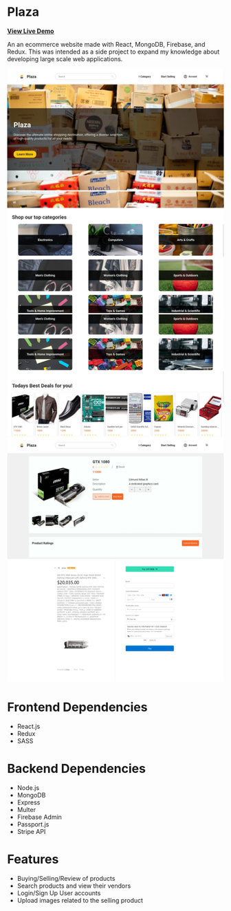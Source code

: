 # Plaza
**[View Live Demo](https://plaza-g5bz.onrender.com)**

An an ecommerce website made with React, MongoDB, Firebase, and Redux. This was intended as a side project to expand my knowledge about developing large scale web applications.

![demo-1](assets/images/demo-1.jpg)
![demo-2](assets/images/demo-2.jpg)
![demo-3](assets/images/demo-3.jpg)
![demo-4](assets/images/demo-4.jpg)
![demo-5](assets/images/demo-5.png)

# Frontend Dependencies
- React.js
- Redux
- SASS

# Backend Dependencies
- Node.js
- MongoDB
- Express
- Multer
- Firebase Admin
- Passport.js
- Stripe API

# Features
- Buying/Selling/Review of products
- Search products and view their vendors
- Login/Sign Up User accounts
- Upload images related to the selling product
